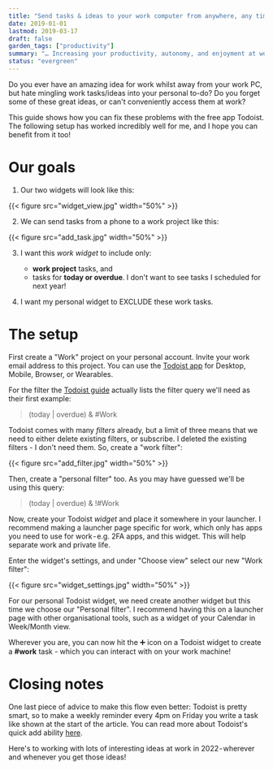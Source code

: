 ```yaml
---
title: "Send tasks & ideas to your work computer from anywhere, any time"
date: 2019-01-01
lastmod: 2019-03-17
draft: false
garden_tags: ["productivity"]
summary: "… Increasing your productivity, autonomy, and enjoyment at work"
status: "evergreen"
---
```


Do you ever have an amazing idea for work whilst away from your work PC, but hate mingling work tasks/ideas into your personal to-do? Do you forget some of these great ideas, or can't conveniently access them at work?

This guide shows how you can fix these problems with the free app Todoist. The following setup has worked incredibly well for me, and I hope you can benefit from it too!

# Our goals
1. Our two widgets will look like this:

{{< figure src="widget_view.jpg" width="50%" >}}


2. We can send tasks from a phone to a work project like this: 

{{< figure src="add_task.jpg" width="50%" >}}

3. I want this *work widget* to include only:
    - **work project** tasks, and 
    - tasks for **today or overdue**. I don't want to see tasks I scheduled for next year!

4. I want my personal widget to EXCLUDE these work tasks.

# The setup

First create a "Work" project on your personal account. Invite your work email address to this project. You can use the [Todoist app](https://medium.com/r/?url=https%3A%2F%2Ftodoist.com%2Fdownloads) for Desktop, Mobile, Browser, or Wearables.

For the filter the [Todoist guide](https://medium.com/r/?url=https%3A%2F%2Ftodoist.com%2Fhelp%2Farticles%2Fintroduction-to-filters) actually lists the filter query we'll need as their first example:

> (today | overdue) & #Work


Todoist comes with many *filters* already, but a limit of three means that we need to either delete existing filters, or subscribe. I deleted the existing filters - I don't need them. So, create a "work filter":

{{< figure src="add_filter.jpg" width="50%" >}}

Then, create a "personal filter" too. As you may have guessed we'll be using this query: 

> (today | overdue) & !#Work

Now, create your Todoist *widget* and place it somewhere in your launcher. I recommend making a launcher page specific for work, which only has apps you need to use for work - e.g. 2FA apps, and this widget. This will help separate work and private life.

Enter the widget's settings, and under "Choose view" select our new "Work filter":

{{< figure src="widget_settings.jpg" width="50%" >}}

For our personal Todoist widget, we need create another widget but this time we choose our "Personal filter". I recommend having this on a launcher page with other organisational tools, such as a widget of your Calendar in Week/Month view.

Wherever you are, you can now hit the ➕ icon on a Todoist widget to create a **#work** task - which you can interact with on your work machine!

# Closing notes

One last piece of advice to make this flow even better: Todoist is pretty smart, so to make a weekly reminder every 4pm on Friday you write a task like shown at the start of the article. You can read more about Todoist's quick add ability [here](https://medium.com/r/?url=https%3A%2F%2Ftodoist.com%2Fhelp%2Farticles%2Ftask-quick-add).

Here's to working with lots of interesting ideas at work in 2022 - wherever and whenever you get those ideas!